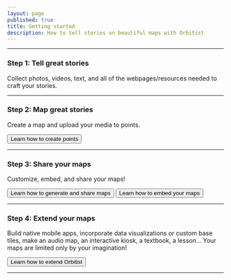 ```yaml
---
layout: page
published: true
title: Getting started
description: How to tell stories on beautiful maps with Orbitist
---
```

<hr>
<div class="row">
	<div class="col-md-2" style="text-align: center;">
		<i style="font-size:100px;" class="fa fa-camera-retro"></i>
	</div><!-- col-md-2 -->
	<div class="col-md-10">
		<h3>Step 1: Tell great stories</h3>
		<p class="lead">Collect photos, videos, text, and all of the webpages/resources needed to craft your stories.</p>
	</div><!-- col-md-10 -->
</div><!-- row -->
<hr>
<div class="row">
	<div class="col-md-2" style="text-align: center;">
		<i style="font-size:100px;" class="fa fa-map-marker"></i>
	</div><!-- col-md-2 -->
	<div class="col-md-10">
		<h3>Step 2: Map great stories</h3>
		<p class="lead">Create a map and upload your media to points.</p>
		<a href="{{ site.baseurl }}/create-points/"><button class="btn btn-default btn-orbitist">Learn how to create points</button></a>
	</div><!-- col-md-10 -->
</div><!-- row -->
<hr>
<div class="row">
	<div class="col-md-2" style="text-align: center;">
		<i style="font-size:100px;" class="fa fa-refresh"></i>
	</div><!-- col-md-2 -->
	<div class="col-md-10">
		<h3>Step 3: Share your maps</h3>
		<p class="lead">Customize, embed, and share your maps!</p>
		<a href="{{ site.baseurl }}/generate-maps/"><button class="btn btn-default btn-orbitist">Learn how to generate and share maps</button></a>
		<a href="{{ site.baseurl }}/generate-maps/"><button class="btn btn-default btn-orbitist">Learn how to embed your maps</button></a>
	</div><!-- col-md-10 -->
</div><!-- row -->
<hr>
<div class="row">
	<div class="col-md-2" style="text-align: center;">
		<i style="font-size:100px;" class="fa fa-rocket"></i>
	</div><!-- col-md-2 -->
	<div class="col-md-10">
		<h3>Step 4: Extend your maps</h3>
		<p class="lead">Build native mobile apps, incorporate data visualizations or custom base tiles, make an audio map, an interactive kiosk, a textbook, a lesson... Your maps are limited only by your imagination!</p>
		<a href="{{ site.baseurl }}/web-mapp/"><button class="btn btn-default btn-orbitist">Learn how to extend Orbitist</button></a>
	</div><!-- col-md-10 -->
</div><!-- row -->
<hr>